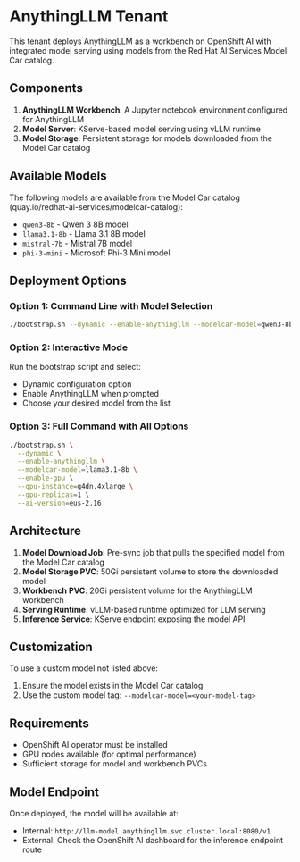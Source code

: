 # AnythingLLM Tenant

This tenant deploys AnythingLLM as a workbench on OpenShift AI with integrated model serving using models from the Red Hat AI Services Model Car catalog.

## Components

1. **AnythingLLM Workbench**: A Jupyter notebook environment configured for AnythingLLM
2. **Model Server**: KServe-based model serving using vLLM runtime
3. **Model Storage**: Persistent storage for models downloaded from the Model Car catalog

## Available Models

The following models are available from the Model Car catalog (quay.io/redhat-ai-services/modelcar-catalog):

- `qwen3-8b` - Qwen 3 8B model
- `llama3.1-8b` - Llama 3.1 8B model  
- `mistral-7b` - Mistral 7B model
- `phi-3-mini` - Microsoft Phi-3 Mini model

## Deployment Options

### Option 1: Command Line with Model Selection

```bash
./bootstrap.sh --dynamic --enable-anythingllm --modelcar-model=qwen3-8b
```

### Option 2: Interactive Mode

Run the bootstrap script and select:
- Dynamic configuration option
- Enable AnythingLLM when prompted
- Choose your desired model from the list

### Option 3: Full Command with All Options

```bash
./bootstrap.sh \
  --dynamic \
  --enable-anythingllm \
  --modelcar-model=llama3.1-8b \
  --enable-gpu \
  --gpu-instance=g4dn.4xlarge \
  --gpu-replicas=1 \
  --ai-version=eus-2.16
```

## Architecture

1. **Model Download Job**: Pre-sync job that pulls the specified model from the Model Car catalog
2. **Model Storage PVC**: 50Gi persistent volume to store the downloaded model
3. **Workbench PVC**: 20Gi persistent volume for the AnythingLLM workbench
4. **Serving Runtime**: vLLM-based runtime optimized for LLM serving
5. **Inference Service**: KServe endpoint exposing the model API

## Customization

To use a custom model not listed above:

1. Ensure the model exists in the Model Car catalog
2. Use the custom model tag: `--modelcar-model=<your-model-tag>`

## Requirements

- OpenShift AI operator must be installed
- GPU nodes available (for optimal performance)
- Sufficient storage for model and workbench PVCs

## Model Endpoint

Once deployed, the model will be available at:
- Internal: `http://llm-model.anythingllm.svc.cluster.local:8080/v1`
- External: Check the OpenShift AI dashboard for the inference endpoint route
